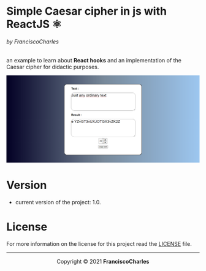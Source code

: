 # 

<p align="center">
  <h1>Simple Caesar cipher in js with ReactJS ⚛️</h1>
  <h6>by <i>FranciscoCharles</i></h6>
</p>

an example to learn about **React hooks** and an implementation of the Caesar cipher for didactic purposes.

<p align="center">
    <img src="screen.png">
</p>

# **Version**
- current version of the project: 1.0.

# **License**

For more information on the license for this project read the <a href="./LICENSE" title="go to license file">LICENSE</a> file.

---

<p align="center">
    Copyright © 2021 <b>FranciscoCharles</b>
</p>